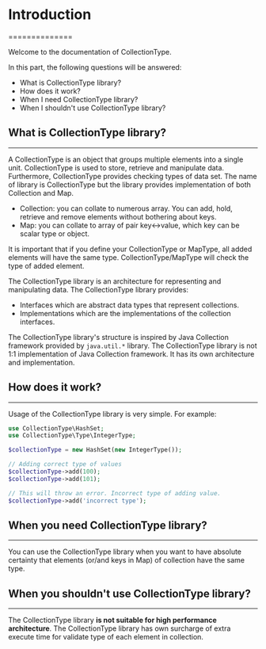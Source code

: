 # Introduction
==============

Welcome to the documentation of CollectionType.

In this part, the following questions will be answered:

* What is CollectionType library?
* How does it work?
* When I need CollectionType library?
* When I shouldn't use CollectionType library?

## What is CollectionType library?
----------------------------------

A CollectionType is an object that groups multiple elements into a single unit. CollectionType is used to store, retrieve and manipulate data. Furthermore, CollectionType provides checking types of data set.
The name of library is CollectionType but the library provides implementation of both Collection and Map.

* Collection: you can collate to numerous array. You can add, hold, retrieve and remove elements without bothering about keys.
* Map: you can collate to array of pair key<->value, which key can be scalar type or object.
 
It is important that if you define your CollectionType or MapType, all added elements will have the same type. CollectionType/MapType will check the type of added element. 

The CollectionType library is an architecture for representing and manipulating data. The CollectionType library provides:

* Interfaces which are abstract data types that represent collections.
* Implementations which are the implementations of the collection interfaces.

The CollectionType library's structure is inspired by Java Collection framework provided by `java.util.*` library. The CollectionType library is not 1:1 implementation of Java Collection framework. It has its own architecture and implementation.

## How does it work?
--------------------

Usage of the CollectionType library is very simple. For example:

```php
use CollectionType\HashSet;
use CollectionType\Type\IntegerType;

$collectionType = new HashSet(new IntegerType());

// Adding correct type of values
$collectionType->add(100);
$collectionType->add(101);

// This will throw an error. Incorrect type of adding value.
$collectionType->add('incorrect type');
```

## When you need CollectionType library?
--------------------------------------

You can use the CollectionType library when you want to have absolute certainty that elements (or/and keys in Map) of collection have the same type.

## When you shouldn't use CollectionType library?
-----------------------------------------------

The CollectionType library **is not suitable for high performance architecture**. The CollectionType library has own surcharge of extra execute time for validate type of each element in collection.  


